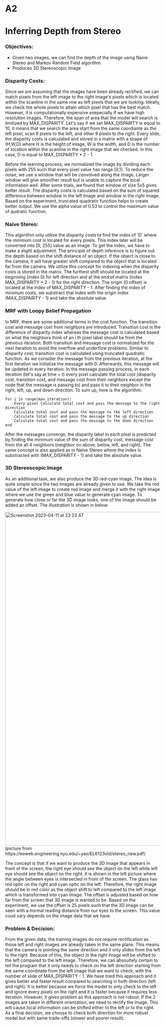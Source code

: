 # A2

# Inferring Depth from Stereo

### Objectives:
- Given two images, we can find the depth of the image using Naive Stereo and Markov Random Field algorithm. 
- Produces 3D Stereoscopic Image

### Disparity Costs:
Since we are assuming that the images have been already rectified, we can match pixels from the left image to the right image's pixels which is located within the scanline in the same row as left pixels that we are looking. Ideally, we check the whole pixels to attain which pixel that has the best match. However, it is computationally expensive esepecially if we have high resolution images. Therefore, the span of area that the model will search is limitized by MAX_DISPARITY. Let's say if we set MAX_DISPARITY is equal to 10, it means that we search the area start from the same coordiante as the left pixel, scan 9 pixels to the left, and other 9 pixels to the right. Every slide, the disparity costs is calculated and stored in a matrix with a shape of (H,W,D) where H is the height of image, W is the width, and D is the number of location within the scanline in the right image that we checked. In this case, D is equal to MAX_DISPARITY * 2 - 1.

Before the learning process, we normalized the image by dividing each pixels with 255 such that every pixel value has range [0,1]. To reduce the noise, we use a window that will be convolved along the image. Larger window will give smoother result but is unable to capture the local information well. After some trials, we found that window of size 5x5 gives better result. The disparity costs is calculated based on the sum of squared difference between window in the left image and window in the right image. Based on the experiment, truncated quadratic function helps to create better output. We use the alpha value of 0.53 to control the maximum value of qudratic function.

### Naive Stereo:
This algorithm only utilize the disparity costs to find the index of 'D' where the minimum cost is located for every pixels. This index later will be converted into [0, 255] value as an image. To get the index, we have to make a slight adjustment. The principle of depth inference is to figure out the depth based on the shift distance of an object. If the object is close to the camera, it will have greater shift compared to the object that is located far from the camera. We utilize this concept for indexing when the disparity costs is stored in the matrix. The furthest shift should be located at the beginning (index 0) for left direction and at the end of matrix (index MAX_DISPARITY * 2 - 1) for the right direction. The origin (0 offset) is located at the index of MAX_DISPARITY - 1. After finding the index of minimum costs, we substract that index with the origin index (MAX_DISPARITY - 1) and take the absolute value.

### MRF with Loopy Belief Propagation
In MRF, there are some additional terms in the cost function. The transition cost and message cost from neighbors are introduced.
Transition cost is the difference of disparity index whereas the message cost is calculated based on what the neighbors think
of an i th pixel label should be from the previous iteration. Both transition and message cost is normalized for the next
iteration to avoid the overflow and underflow problems. Similar to disparity cost, transition cost is calculated using
truncated quadratic function. As we consider the message from the previous iteration, at the first iteration we initialize
the message with 0. Afterwards, this message will be updated in every iteration. In the message passing process, in each
iteration (let's say at time = t) every pixel calculate the total cost (disparity cost, transition cost, and message cost
from their neighbors except the node that the message is passing to) and pass it to their neighbor in the right, left, 
up, and down direction. To sum up, here is the algorithm:

    for i in range(max_iteration):
        Every pixel calculate total cost and pass the message to the right direction
        Calculate total cost and pass the message to the left direction
        Calculate total cost and pass the message to the up direction
        Calculate total cost and pass the message to the down direction
    end

After the messages converge, the disparity label in each pixel is predicted by finding the minimum value of the sum of
disparity cost, message cost from the all 4 neighbors (neighbor on above, below, left, and right). The same concept is
also applied as in Naive Stereo where the index is substracted with (MAX_DISPARITY - 1) and take the absolute value.

### 3D Stereoscopic Image
As an additional task, we also produce the 3D red-cyan image. The idea is quite simple since the two images are already
given to use. We take the red value of the left image to create red image and merge it with the right image where we use
the green and blue value to generate cyan image. To generate how close or far the 3D image looks, one of the image should be added an offset. The illustration is shown in below:

<img width="1080" alt="Screenshot 2023-04-11 at 23 23 47" src="https://media.github.iu.edu/user/20652/files/2fb1c40a-2d35-4d93-b6bb-e1f93f6ef49e">
(picture from https://eeweb.engineering.nyu.edu/~yao/EL6123old/stereo_new.pdf)

The concept is that if we want to produce the 3D image that appears in front of the screen, the right eye should see the object on the left while left eye should see the object on the right. It is shown in the left picture where the angle between eyes is intersected in front of the screen. The glass has red optic on the right and cyan optic on the left. Therefore, the right image should be in red color as the object shift to left compared to the left image which is transformed into cyan image. The offset is adjusted based on how far from the screen that 3D image is wanted to be. Based on the experiment, we use the offset is 25 pixels such that the 3D image can be seen with a normal reading distance from our eyes to the screen. This value coud vary depends on the image data that we have.

### Problem & Decision:
From the given data, the training images do not require rectification as those left and right images are already taken in the same plane. This means that the camera is pointing the same direction and it only slides from the left to the right. Because of this, the object in the right image will be shifted to the left compared to the left image. Therefore, we can absoultely certain to tell the program that it only needs to check on the left direction starting from the same coordinate from the left image that we want to check, with the number of slide of MAX_DISPARITY - 1. We have tried this approach and it gives better and faster result compared to searching in both direction (left and right). It is better because we force the model to only check to the left and ignore every pixels on the right and it is faster because it requires less iteration. However, it gives problem as this approach is not robust. If the 2 images are taken in different orientation, we need to rectify the image. This will cause local information can be shifted either to the left or to the right. As a final decision, we choose to check both direction for more robust model but with same trade-offs (slower and poorer result).

